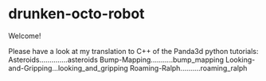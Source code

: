 drunken-octo-robot
==================

Welcome!

Please have a look at my translation to C++ of the Panda3d python tutorials:
Asteroids..............asteroids
Bump-Mapping...........bump_mapping
Looking-and-Gripping...looking_and_gripping
Roaming-Ralph..........roaming_ralph
